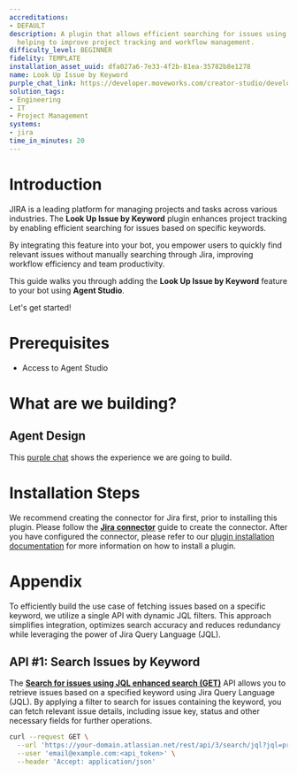 ```yaml
---
accreditations:
- DEFAULT
description: A plugin that allows efficient searching for issues using specific keywords,
  helping to improve project tracking and workflow management.
difficulty_level: BEGINNER
fidelity: TEMPLATE
installation_asset_uuid: dfa027a6-7e33-4f2b-81ea-35782b8e1278
name: Look Up Issue by Keyword
purple_chat_link: https://developer.moveworks.com/creator-studio/developer-tools/purple-chat/?conversation=%7B%22startTimestamp%22%3A%2211%3A43+AM%22%2C%22messages%22%3A%5B%7B%22role%22%3A%22user%22%2C%22parts%22%3A%5B%7B%22richText%22%3A%22%3Cp%3EList+all+Jira+issues+regarding+Studio%3Cbr%3E%3C%2Fp%3E%22%7D%5D%7D%2C%7B%22role%22%3A%22assistant%22%2C%22parts%22%3A%5B%7B%22reasoningSteps%22%3A%5B%7B%22status%22%3A%22success%22%2C%22richText%22%3A%22%3Cp%3E%E2%8F%B3+Calling+Plugin+%3Cb%3E+Search+Issues+%3C%2Fb%3E+%3C%2Fp%3E%22%7D%5D%7D%2C%7B%22richText%22%3A%22%3Cp%3EI+found+some+tickets+related+to+%3Cb%3E+Studio%3C%2Fb%3E.+Here+they+are%3A%3Cbr%3E%3C%2Fp%3E%22%7D%2C%7B%22richText%22%3A%22%3Cb%3ECreator+Studio+Login+Issues%3C%2Fb%3E%3Cbr%3EUpdate+login+functionality.+This+involves+enhancements+to+our+current+login+flow+to+increase+security+and+usability.%22%7D%2C%7B%22richText%22%3A%22%3Cb%3EStudio+Approvals%3C%2Fb%3E%3Cbr%3EImprove+the+approval+workflow+with+better+automation+and+UI+enhancements.%22%7D%5D%7D%5D%7D
solution_tags:
- Engineering
- IT
- Project Management
systems:
- jira
time_in_minutes: 20
---
```


# **Introduction**

JIRA is a leading platform for managing projects and tasks across various industries. The **Look Up Issue by Keyword** plugin enhances project tracking by enabling efficient searching for issues based on specific keywords.

By integrating this feature into your bot, you empower users to quickly find relevant issues without manually searching through Jira, improving workflow efficiency and team productivity.

This guide walks you through adding the **Look Up Issue by Keyword** feature to your bot using **Agent Studio**.

Let's get started!

# **Prerequisites**

- Access to Agent Studio

# **What are we building?**

## **Agent Design**

This [purple chat](https://developer.moveworks.com/creator-studio/developer-tools/purple-chat/?conversation=%7B%22startTimestamp%22%3A%2211%3A43+AM%22%2C%22messages%22%3A%5B%7B%22role%22%3A%22user%22%2C%22parts%22%3A%5B%7B%22richText%22%3A%22%3Cp%3EList+all+Jira+issues+regarding+Studio%3Cbr%3E%3C%2Fp%3E%22%7D%5D%7D%2C%7B%22role%22%3A%22assistant%22%2C%22parts%22%3A%5B%7B%22reasoningSteps%22%3A%5B%7B%22status%22%3A%22success%22%2C%22richText%22%3A%22%3Cp%3E%E2%8F%B3+Calling+Plugin+%3Cb%3E+Search+Issues+%3C%2Fb%3E+%3C%2Fp%3E%22%7D%5D%7D%2C%7B%22richText%22%3A%22%3Cp%3EI+found+some+tickets+related+to+%3Cb%3E+Studio%3C%2Fb%3E.+Here+they+are%3A%3Cbr%3E%3C%2Fp%3E%22%7D%2C%7B%22richText%22%3A%22%3Cb%3ECreator+Studio+Login+Issues%3C%2Fb%3E%3Cbr%3EUpdate+login+functionality.+This+involves+enhancements+to+our+current+login+flow+to+increase+security+and+usability.%22%7D%2C%7B%22richText%22%3A%22%3Cb%3EStudio+Approvals%3C%2Fb%3E%3Cbr%3EImprove+the+approval+workflow+with+better+automation+and+UI+enhancements.%22%7D%5D%7D%5D%7D) shows the experience we are going to build.

# Installation Steps

We recommend creating the connector for Jira first, prior to installing this plugin. Please follow the [**Jira** **connector**](https://developer.moveworks.com/creator-studio/resources/connector/?id=jira) guide to create the connector. After you have configured the connector, please refer to our [plugin installation documentation](https://help.moveworks.com/docs/ai-agent-marketplace-installation) for more information on how to install a plugin.

# Appendix

To efficiently build the use case of fetching issues based on a specific keyword, we utilize a single API with dynamic JQL filters. This approach simplifies integration, optimizes search accuracy and reduces redundancy while leveraging the power of Jira Query Language (JQL).

## **API #1: Search Issues by Keyword**

The [**Search for issues using JQL enhanced search (GET)**](https://developer.atlassian.com/cloud/jira/platform/rest/v3/api-group-issue-search/#api-rest-api-3-search-jql-get) API allows you to retrieve issues based on a specified keyword using Jira Query Language (JQL). By applying a filter to search for issues containing the keyword, you can fetch relevant issue details, including issue key, status and other necessary fields for further operations.

```bash
curl --request GET \
  --url 'https://your-domain.atlassian.net/rest/api/3/search/jql?jql=project%20%3D%20HSP&nextPageToken=%3Cstring%3E&maxResults={maxResults}&fields={fields}&expand=%3Cstring%3E&reconcileIssues={reconcileIssues}' \
  --user 'email@example.com:<api_token>' \
  --header 'Accept: application/json'
```